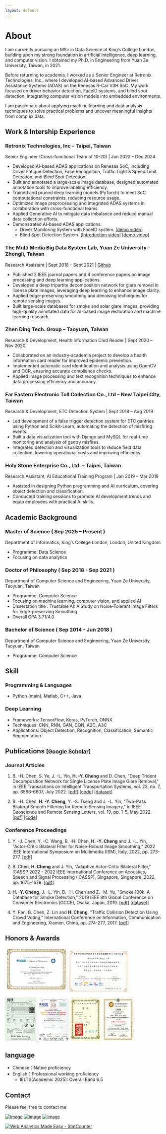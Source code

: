 ```yaml
---
layout: default
---
```



<!-- ![Branching](./figures/demo.jpg) -->

# About

I am currently pursuing an MSc in Data Science at King’s College London, building upon my strong foundation in artificial intelligence, deep learning, and computer vision. I obtained my Ph.D. in Engineering from Yuan Ze University, Taiwan, in 2021.

Before returning to academia, I worked as a Senior Engineer at Retronix Technologies, Inc., where I developed AI-based Advanced Driver Assistance Systems (ADAS) on the Renesas R-Car V3H SoC. My work focused on driver behavior detection, FaceID systems, and blind spot detection, integrating computer vision models into embedded environments.

I am passionate about applying machine learning and data analysis techniques to solve practical problems and uncover meaningful insights from complex data.

<!-- <img alt="" src="figures/IMAG0206-1.jpg" style=" float:left ; margin:5px " width="30%">My name is **Cheng Hsiang-Yin**. I obtained my Ph.D. from Yuan Ze University in 2021. My research interests are in the broad area of **artificial intelligence**, **deep learning**, **computer vision**, and **image processing**. Specifically, I have extensive experience in the following research areas: object recognition and detection, supervised and unsupervised learning, reinforcement learning. My Ph.D. studies have experienced computer programmer with academic experience that has published 2 IEEE journal articles, 4 conference articles. <br clear="left">

Currently working as a **Senior Engineer** in the Automotive Systems Department of **Retronix** Technologies, Inc. and is responsible for developing AI-based ADAS applications on the **#Renesas R-Car V3H SoC**. We have completed the following **ADAS** projects: Driving behavior detection, FaceID system...and so on.-->


## Work & Intership Experience
### Retronix Technologies, Inc – Taipei, Taiwan
Senior Engineer (Cross-functional Team of 10-20) | Jun 2022 – Dec 2024
- Developed AI-based ADAS applications on Renesas SoC, including Driver Fatigue Detection, Face Recognition, Traffic Light & Speed Limit Detection, and Blind Spot Detection.
- Built and annotated a large-scale image database; designed automated annotation tools to improve labeling efficiency.
- Trained and pruned deep learning models (PyTorch) to meet SoC computational constraints, reducing resource usage.
- Optimized image preprocessing and integrated ADAS systems in collaboration with cross-functional teams.
- Applied Generative AI to mitigate data imbalance and reduce manual data collection efforts.
- Demonstrated AI-based ADAS applications.
	- Driver Monitoring System with FaceID system. [[demo video]](https://www.linkedin.com/posts/jonastsai_renesas-retronix-renesas-activity-7105850574679527424-aQfD?utm_source=share&utm_medium=member_android)
	- Blind Spot Detection System. [[Introduction video]](https://www.linkedin.com/posts/jonastsai_retronix-computex2024-bsd-activity-7203576194854789121-MwXC?utm_source=share&utm_medium=member_android) [[demo video]](https://www.linkedin.com/posts/jonastsai_ai-v3h2-bsd-activity-7226512358691549185-01dC?utm_source=share&utm_medium=member_android) 
 
### The Multi Media Big Data System Lab, Yuan Ze University – Zhongli, Taiwan
Research Assistant | Sept 2018 – Sept 2021 | [Github](https://github.com/qwe12345113) 
- Published 2 IEEE journal papers and 4 conference papers on image processing and deep learning applications.
- Developed a deep tripartite decomposition network for glare removal in license plate images, leveraging deep learning to enhance image clarity.
- Applied edge-preserving smoothing and denoising techniques for remote sensing images.
- Built large-scale databases for smoke and solar glare images, providing high-quality annotated data for AI-based image restoration and machine learning research.

### Zhen Ding Tech. Group – Taoyuan, Taiwan
Research & Development, Health Information Card Reader | Sept 2020 – Nov 2020
- Collaborated on an industry-academia project to develop a health information card reader for improved epidemic prevention.
- Implemented automatic card identification and analysis using OpenCV and OCR, ensuring accurate compliance checks.
- Applied image processing and text recognition techniques to enhance data processing efficiency and accuracy.

### Far Eastern Electronic Toll Collection Co., Ltd – New Taipei City, Taiwan
Research & Development, ETC Detection System | Sept 2018 – Aug 2019
- Led development of a false trigger detection system for ETC gantries using Python and Scikit-Learn, automating the detection of misfiring events.
- Built a data visualization tool with Django and MySQL for real-time monitoring and analysis of gantry misfires.
- Integrated detection and visualization tools to reduce field data collection, lowering operational costs and improving efficiency.

### Holy Stone Enterprise Co., Ltd. – Taipei, Taiwan
Research Assistant, AI Educational Training Program | Jan 2019 – Mar 2019
- Assisted in designing Python programming and AI curriculum, covering object detection and classification.
- Conducted training sessions to promote AI development trends and equip employees with practical AI skills.

## Academic Background
### Master of Science ( Sep 2025 – Present )
Department of Informatics, King’s College London, London, United Kingdom
- Programme: Data Science
- Focusing on data analytics

### Doctor of Philosophy ( Sep 2018 - Sep 2021 )
Department of Computer Science and Engineering, Yuan Ze University, Taoyuan, Taiwan
- Programme: Computer Science
- Focusing on machine learning, computer vision, and applied AI
- Dissertation title : Trustable AI: A Study on Noise-Tolerant Image Filters for Edge-preserving Smoothing
- Overall GPA 3.71/4.0

### Bachelor of Science ( Sep 2014 - Jun 2018 )
Department of Computer Science and Engineering, Yuan Ze University, Taoyuan, Taiwan
- Programme: Computer Science

## Skill
### Programming & Languages
- Python (main), Matlab, C++, Java

### Deep Learning
- Frameworks: TensorFlow, Keras, PyTorch, ONNX
- Techniques: CNN, RNN, GAN, DQN, A2C, A3C
- Applications: Object Detection, Recognition, Classification, Semantic Segmentation

## Publications <small>[<a href="https://scholar.google.com/citations?hl=en&view_op=list_works&gmla=AKzYXQ3H-MIUycvysgb7HWvkDqjyfE6yP47YLdTWdnPxcGPSGguLsLp7rO4NJ6eHOd_u43--_F0EaiTsFYBhKA&user=ip2j7REAAAAJ" target="_blank">Google Scholar</a>]</small>
### Journal Articles
1. B. -H. Chen, S. Ye, J. -L. Yin, **H. -Y. Cheng** and D. Chen, "Deep Trident Decomposition Network for Single License Plate Image Glare Removal," in IEEE Transactions on Intelligent Transportation Systems, vol. 23, no. 7, pp. 6596-6607, July 2022. [[pdf]](https://ieeexplore.ieee.org/document/9357944) [[code]](https://github.com/bigmms/chen_tits21) [[dataset]](https://bigmms.github.io/chen_tits21_dataset/)

2. B. -H. Chen, **H. -Y. Cheng**, Y. -S. Tseng and J. -L. Yin, "Two-Pass Bilateral Smooth Filtering for Remote Sensing Imagery," in IEEE Geoscience and Remote Sensing Letters, vol. 19, pp. 1-5, May 2022. [[pdf]](https://ieeexplore.ieee.org/document/9325516) [[code]](https://github.com/bigmms/chen_grsl21_tpbf)

### Conference Proceedings
1. Y. -J. Chen, Y. -C. Wang, B. -H. Chen, **H. -Y. Cheng** and J. -L. Yin, "Actor-Critic Bilateral Filter for Noise-Robust Image Smoothing," 2022 IEEE International Symposium on Multimedia (ISM), Italy, 2022, pp. 273-277. [[pdf]](https://ieeexplore.ieee.org/document/10019656)

2. B. Chen, **H. Cheng** and J. Yin, "Adaptive Actor-Critic Bilateral Filter," ICASSP 2022 - 2022 IEEE International Conference on Acoustics, Speech and Signal Processing (ICASSP), Singapore, Singapore, 2022, pp. 1675-1679. [[pdf]](https://ieeexplore.ieee.org/document/9746631)

3. **H. -Y. Cheng**, J. -L. Yin, B. -H. Chen and Z. -M. Yu, "Smoke 100k: A Database for Smoke Detection," 2019 IEEE 8th Global Conference on Consumer Electronics (GCCE), Osaka, Japan, 2019. [[pdf]](https://ieeexplore.ieee.org/document/9015309) [[dataset]](https://bigmms.github.io/cheng_gcce19_smoke100k/)

4. Y. Pan, B. Chen, Z. Lin and **H. Cheng**, "Traffic Collision Detection Using Crowd Voting," International Conference on Information, Communication and Engineering, Xiamen, China, pp. 274-277, 2017. [[pdf]](https://ieeexplore.ieee.org/document/8479158)

## Honors & Awards
<a href="https://github.com/qwe12345113/Resume/blob/main/figures/gcce.jpg" title=""><img src="figures/gcce.jpg" alt="Cover" width="40%"/></a> <a href="https://github.com/qwe12345113/Resume/blob/main/figures/award3.png" title=""><img src="figures/award3.png" alt="Cover" width="38%"/></a>

<a href="https://github.com/qwe12345113/Resume/blob/main/figures/IELTS_score_Hsiang-Yin_CHENG.pdf" title=""><img src="figures/IELTS_score_Hsiang-Yin_CHENG.png" alt="Cover" width="20%"/> <a href="https://github.com/qwe12345113/Resume/blob/main/figures/ICICE.pdf" title=""><img src="figures/ICICE.jpg" alt="Cover" width="20%"/></a> </a> <a href="https://github.com/qwe12345113/Resume/blob/main/figures/award2.png" title=""><img src="figures/award2.png" alt="Cover" width="20%"/></a> <a href="https://github.com/qwe12345113/Resume/blob/main/figures/award1.jpg" title=""><img src="figures/award1.jpg" alt="Cover" width="20%"/></a>

## language
- Chinese：Native proficiency
- English：Professional working proficiency
  - IELTS(Academic 2025): Overall Band 6.5 

## Contact
Please feel free to contact me <!-- on my Email：[myworkac38610@gmail.com](mailto:myworkac38610@gmail.com)-->

<!-- * Follow me on [Linkedin profile](http://www.linkedin.com/in/joe66-zheng) and [github page](https://github.com/qwe12345113). -->
[![image](https://img.shields.io/badge/Gmail-D14836?style=for-the-badge&logo=gmail&logoColor=white)](mailto:myworkac38610@gmail.com)
[![image](https://img.shields.io/badge/LinkedIn-0077B5?style=for-the-badge&logo=linkedin&logoColor=white)](http://www.linkedin.com/in/joe66-zheng)
[![image](https://img.shields.io/badge/GitHub-100000?style=for-the-badge&logo=github&logoColor=white)](https://github.com/qwe12345113)


<!-- <script src="https://platform.linkedin.com/badges/js/profile.js" async defer type="text/javascript"></script> -->

<div class="badge-base LI-profile-badge" data-locale="zh_TW" data-size="medium" data-theme="dark" data-type="VERTICAL" data-vanity="joe66-zheng" data-version="v1"><a class="badge-base__link LI-simple-link" href="https://tw.linkedin.com/in/joe66-zheng?trk=profile-badge"> </a></div>
              


<!-- Default Statcounter code for cheng_gcce19_smoke100k
https://bigmms.github.io/cheng_gcce19_smoke100k/ -->
<script type="text/javascript">
var sc_project=12425948; 
var sc_invisible=1; 
var sc_security="1de152be"; 
</script>
<script type="text/javascript"
src="https://www.statcounter.com/counter/counter.js"
async></script>
<noscript><div class="statcounter"><a title="Web Analytics
Made Easy - StatCounter" href="https://statcounter.com/"
target="_blank"><img class="statcounter"
src="https://c.statcounter.com/12425948/0/1de152be/1/"
alt="Web Analytics Made Easy -
StatCounter"></a></div></noscript>
<!-- End of Statcounter Code -->

<!-- 由 Google 結構化資料標記協助工具產生的 JSON-LD 標記。 -->
<script type="application/ld+json">
{
  "@context" : "http://schema.org",
  "@type" : "Resume",
  "name" : "Joe",
  "description" : "my resume",
  "distribution" : {
    "@type" : "DataDownload",
    "contentUrl" : "https://qwe12345113.github.io/Resume/"
  },
  "sourceOrganization" : "qwe12345113",
  "datePublished" : "2022-05-09"
}
</script>
